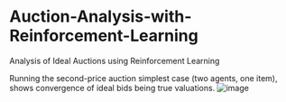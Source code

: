 # Auction-Analysis-with-Reinforcement-Learning
Analysis of Ideal Auctions using Reinforcement Learning

Running the second-price auction simplest case (two agents, one item), shows convergence of ideal bids being true valuations.
![image](https://github.com/user-attachments/assets/1e5c4052-1630-439c-883d-b390b62397d3)
